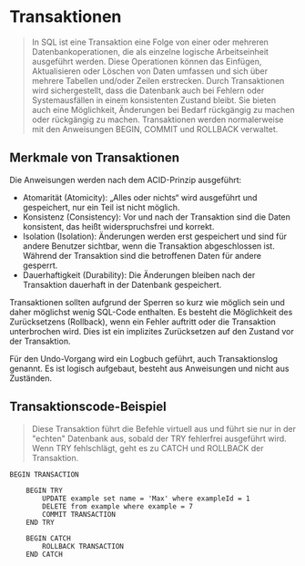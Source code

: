 # Transaktionen
> In SQL ist eine Transaktion eine Folge von einer oder mehreren Datenbankoperationen, die als einzelne logische Arbeitseinheit ausgeführt werden. Diese Operationen können das Einfügen, Aktualisieren oder Löschen von Daten umfassen und sich über mehrere Tabellen und/oder Zeilen erstrecken. Durch Transaktionen wird sichergestellt, dass die Datenbank auch bei Fehlern oder Systemausfällen in einem konsistenten Zustand bleibt. Sie bieten auch eine Möglichkeit, Änderungen bei Bedarf rückgängig zu machen oder rückgängig zu machen. Transaktionen werden normalerweise mit den Anweisungen BEGIN, COMMIT und ROLLBACK verwaltet.

## Merkmale von Transaktionen
Die Anweisungen werden nach dem ACID-Prinzip ausgeführt:

- Atomarität (Atomicity): „Alles oder nichts“ wird ausgeführt und gespeichert, nur ein Teil ist nicht möglich.
- Konsistenz (Consistency): Vor und nach der Transaktion sind die Daten konsistent, das heißt widerspruchsfrei und korrekt.
- Isolation (Isolation): Änderungen werden erst gespeichert und sind für andere Benutzer sichtbar, wenn die Transaktion abgeschlossen ist. Während der Transaktion sind die betroffenen Daten für andere gesperrt.
- Dauerhaftigkeit (Durability): Die Änderungen bleiben nach der Transaktion dauerhaft in der Datenbank gespeichert.

Transaktionen sollten aufgrund der Sperren so kurz wie möglich sein und daher möglichst wenig SQL-Code enthalten. Es besteht die Möglichkeit des Zurücksetzens (Rollback), wenn ein Fehler auftritt oder die Transaktion unterbrochen wird. Dies ist ein implizites Zurücksetzen auf den Zustand vor der Transaktion.

Für den Undo-Vorgang wird ein Logbuch geführt, auch Transaktionslog genannt. Es ist logisch aufgebaut, besteht aus Anweisungen und nicht aus Zuständen.

## Transaktionscode-Beispiel
> Diese Transaktion führt die Befehle virtuell aus und führt sie nur in der "echten" Datenbank aus, sobald der TRY fehlerfrei ausgeführt wird. Wenn TRY fehlschlägt, geht es zu CATCH und ROLLBACK der Transaktion.
```sql¨
BEGIN TRANSACTION 

    BEGIN TRY
        UPDATE example set name = 'Max' where exampleId = 1 
        DELETE from example where example = 7
        COMMIT TRANSACTION
    END TRY 

    BEGIN CATCH
        ROLLBACK TRANSACTION
    END CATCH
    
```
